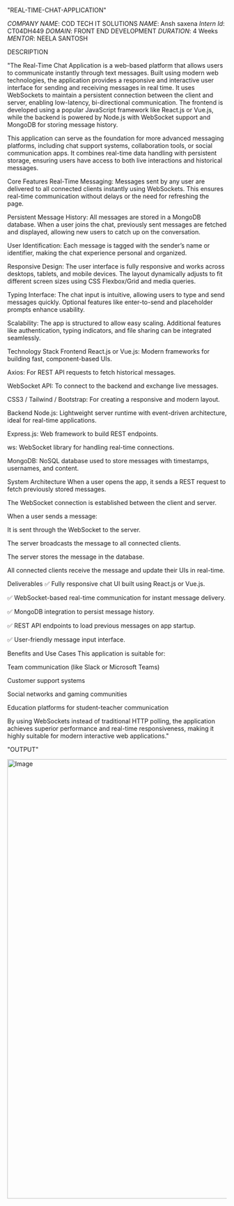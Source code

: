 "REAL-TIME-CHAT-APPLICATION"

*COMPANY NAME*: COD TECH IT SOLUTIONS
*NAME*: Ansh saxena
*Intern Id*: CT04DH449
*DOMAIN*: FRONT END DEVELOPMENT
*DURATION*: 4 Weeks
*MENTOR*: NEELA SANTOSH

DESCRIPTION

"The Real-Time Chat Application is a web-based platform that allows users to communicate instantly through text messages. Built using modern web technologies, the application provides a responsive and interactive user interface for sending and receiving messages in real time. It uses WebSockets to maintain a persistent connection between the client and server, enabling low-latency, bi-directional communication. The frontend is developed using a popular JavaScript framework like React.js or Vue.js, while the backend is powered by Node.js with WebSocket support and MongoDB for storing message history.

This application can serve as the foundation for more advanced messaging platforms, including chat support systems, collaboration tools, or social communication apps. It combines real-time data handling with persistent storage, ensuring users have access to both live interactions and historical messages.

Core Features
Real-Time Messaging: Messages sent by any user are delivered to all connected clients instantly using WebSockets. This ensures real-time communication without delays or the need for refreshing the page.

Persistent Message History: All messages are stored in a MongoDB database. When a user joins the chat, previously sent messages are fetched and displayed, allowing new users to catch up on the conversation.

User Identification: Each message is tagged with the sender’s name or identifier, making the chat experience personal and organized.

Responsive Design: The user interface is fully responsive and works across desktops, tablets, and mobile devices. The layout dynamically adjusts to fit different screen sizes using CSS Flexbox/Grid and media queries.

Typing Interface: The chat input is intuitive, allowing users to type and send messages quickly. Optional features like enter-to-send and placeholder prompts enhance usability.

Scalability: The app is structured to allow easy scaling. Additional features like authentication, typing indicators, and file sharing can be integrated seamlessly.

Technology Stack
Frontend
React.js or Vue.js: Modern frameworks for building fast, component-based UIs.

Axios: For REST API requests to fetch historical messages.

WebSocket API: To connect to the backend and exchange live messages.

CSS3 / Tailwind / Bootstrap: For creating a responsive and modern layout.

Backend
Node.js: Lightweight server runtime with event-driven architecture, ideal for real-time applications.

Express.js: Web framework to build REST endpoints.

ws: WebSocket library for handling real-time connections.

MongoDB: NoSQL database used to store messages with timestamps, usernames, and content.

System Architecture
When a user opens the app, it sends a REST request to fetch previously stored messages.

The WebSocket connection is established between the client and server.

When a user sends a message:

It is sent through the WebSocket to the server.

The server broadcasts the message to all connected clients.

The server stores the message in the database.

All connected clients receive the message and update their UIs in real-time.

Deliverables
✅ Fully responsive chat UI built using React.js or Vue.js.

✅ WebSocket-based real-time communication for instant message delivery.

✅ MongoDB integration to persist message history.

✅ REST API endpoints to load previous messages on app startup.

✅ User-friendly message input interface.

Benefits and Use Cases
This application is suitable for:

Team communication (like Slack or Microsoft Teams)

Customer support systems

Social networks and gaming communities

Education platforms for student-teacher communication

By using WebSockets instead of traditional HTTP polling, the application achieves superior performance and real-time responsiveness, making it highly suitable for modern interactive web applications."


"OUTPUT"

<img width="1920" height="1008" alt="Image" src="https://github.com/user-attachments/assets/bdd0fcdf-73c7-4985-9958-da4361958bb5" />
